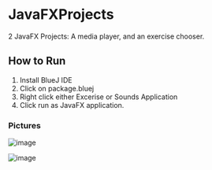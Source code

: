 # JavaFXProjects
2 JavaFX Projects: A media player, and an exercise chooser. 

## How to Run
1. Install BlueJ IDE
2. Click on package.bluej
3. Right click either Excerise or Sounds Application
4. Click run as JavaFX application.

### Pictures
![image](https://user-images.githubusercontent.com/114110206/213847218-4668ebe2-51eb-4c54-b4ad-efe450e472a5.png)

![image](https://user-images.githubusercontent.com/114110206/213847259-e958a4ab-bc5c-4bef-8ab2-6d41d1073113.png)
